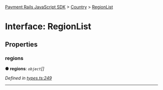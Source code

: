 [Payment Rails JavaScript SDK](../README.md) > [Country](../modules/country.md) > [RegionList](../interfaces/country.regionlist.md)



# Interface: RegionList


## Properties
<a id="regions"></a>

###  regions

**●  regions**:  *`object`[]* 

*Defined in [types.ts:249](https://github.com/PaymentRails/javascript-sdk/blob/d7f3cdf/lib/types.ts#L249)*





___


